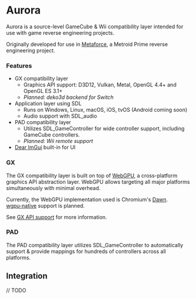 # Aurora

Aurora is a source-level GameCube & Wii compatibility layer intended for use with game reverse engineering projects.

Originally developed for use in [Metaforce](https://github.com/AxioDL/metaforce), a Metroid Prime reverse engineering
project.

### Features

- GX compatibility layer
    - Graphics API support: D3D12, Vulkan, Metal, OpenGL 4.4+ and OpenGL ES 3.1+
    - *Planned: deko3d backend for Switch*
- Application layer using SDL
    - Runs on Windows, Linux, macOS, iOS, tvOS (Android coming soon)
    - Audio support with SDL_audio
- PAD compatibility layer
    - Utilizes SDL_GameController for wide controller support, including GameCube controllers.
    - *Planned: Wii remote support*
- [Dear ImGui](https://github.com/ocornut/imgui) built-in for UI

### GX

The GX compatibility layer is built on top of [WebGPU](https://www.w3.org/TR/webgpu/), a cross-platform graphics API
abstraction layer. WebGPU allows targeting all major platforms simultaneously with minimal overhead.

Currently, the WebGPU implementation used is Chromium's [Dawn](https://dawn.googlesource.com/dawn/).  
[wgpu-native](https://github.com/gfx-rs/wgpu-native) support is planned.

See [GX API support](GX.md) for more information.

### PAD

The PAD compatibility layer utilizes SDL_GameController to automatically support & provide mappings for hundreds of
controllers across all platforms.

## Integration

// TODO
